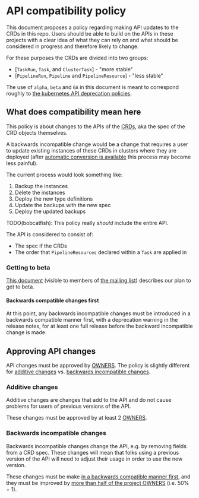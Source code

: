 # API compatibility policy

This document proposes a policy regarding making API updates to the CRDs in this
repo. Users should be able to build on the APIs in these projects with a clear
idea of what they can rely on and what should be considered in progress and
therefore likely to change.

For these purposes the CRDs are divided into two groups:

- [`TaskRun`, `Task`, and `ClusterTask`] - "more stable"
- [`PipelineRun`, `Pipeline` and `PipelineResource`] - "less stable"

The use of `alpha`, `beta` and `GA` in this document is meant to correspond
roughly to
[the kubernetes API deprecation policies](https://kubernetes.io/docs/reference/using-api/deprecation-policy/#deprecating-a-flag-or-cli).

## What does compatibility mean here

This policy is about changes to the APIs of the
[CRDs](https://kubernetes.io/docs/concepts/extend-kubernetes/api-extension/custom-resources/),
aka the spec of the CRD objects themselves.

A backwards incompatible change would be a change that requires a user to update
existing instances of these CRDs in clusters where they are deployed (after
[automatic conversion is available](https://kubernetes.io/docs/tasks/access-kubernetes-api/custom-resources/custom-resource-definition-versioning/#webhook-conversion)
this process may become less painful).

The current process would look something like:

1. Backup the instances
1. Delete the instances
1. Deploy the new type definitions
1. Update the backups with the new spec
1. Deploy the updated backups

TODO(bobcatfish): This policy really _should_ include the entire API.

The API is considered to consist of:

- The spec if the CRDs
- The order that `PipelineResources` declared within a `Task` are applied in

### Getting to beta

[This document](https://docs.google.com/document/d/1H8I2Rk4kLdQaR4mV0A71Qbk-1FxXFrmvisEAjLKT6H0/edit#)
(visible to members of [the mailing list](https://github.com/tektoncd/community/blob/master/contact.md#mailing-list))
describes our plan to get to beta.

#### Backwards compatible changes first

At this point, any backwards incompatible changes must
be introduced in a backwards compatible manner first, with a deprecation warning
in the release notes, for at least one full release before the backward
incompatible change is made.

## Approving API changes

API changes must be approved by [OWNERS](OWNERS). The policy is slightly different
for [additive changes](#additive-changes) vs.
[backwards incompatible changes](#backwards-incompatible-changes).

### Additive changes

Additive changes are changes that add to the API and do not cause problems for users
of previous versions of the API.

These changes must be approved by at least 2 [OWNERS](OWNERS).

### Backwards incompatible changes

Backwards incompatible changes change the API, e.g. by removing fields from a CRD
spec. These changes will mean that folks using a previous version of the API will need
to adjust their usage in order to use the new version.

These changes must be make [in a backwards compatible manner first](#backwards-compatible-changes-first),
and they must be improved by [more than half of the project OWNERS](OWNERS)
(i.e. 50% + 1).